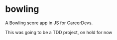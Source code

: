 # bowling
A Bowling score app in JS for CareerDevs. 

This was going to be a TDD project, on hold for now
